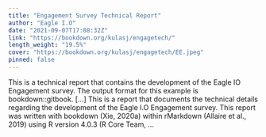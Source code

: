 ```yaml
---
title: "Engagement Survey Technical Report"
author: "Eagle I.O"
date: "2021-09-07T17:08:32Z"
link: "https://bookdown.org/kulasj/engagetech/"
length_weight: "19.5%"
cover: "https://bookdown.org/kulasj/engagetech/EE.jpeg"
pinned: false
---
```


This is a technical report that contains the development of the Eagle IO Engagement survey. The output format for this example is bookdown::gitbook. [...] This is a report that documents the technical details regarding the development of the Eagle I.O Engagement survey. This report was written with bookdown (Xie, 2020a) within rMarkdown (Allaire et al., 2019) using R version 4.0.3 (R Core Team, ...
